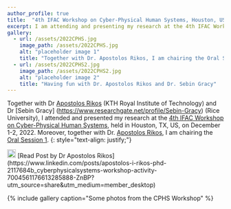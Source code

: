 ```yaml
---
author_profile: true
title:  "4th IFAC Workshop on Cyber-Physical Human Systems, Houston, US, December 1-2, 2022"
excerpt: I am attending and presenting my research at the 4th IFAC Workshop on Cyber-Physical Human Systems..
gallery:
  - url: /assets/2022CPHS.jpg
    image_path: /assets/2022CPHS.jpg
    alt: "placeholder image 1"
    title: "Together with Dr. Apostolos Rikos, I am chairing the Oral Session 1"
  - url: /assets/2022CPHS2.jpg
    image_path: /assets/2022CPHS2.jpg
    alt: "placeholder image 2"
    title: "Having fun with Dr. Apostolos Rikos and Dr. Sebin Gracy"
---
```


Together with Dr [Apostolos Rikos](https://sites.google.com/view/apostolosrikos/home) (KTH Royal Institute of Technology) and Dr [Sebin Gracy] (https://www.researchgate.net/profile/Sebin-Gracy) (Rice University), I attended and presented my research at the [4th IFAC Workshop on Cyber-Physical Human Systems](https://www.cphs2022.org/), held in Houston, TX, US, on December 1-2, 2022.
Moreover, together with Dr. [Apostolos Rikos](https://sites.google.com/view/apostolosrikos/home), I am chairing the [Oral Session 1](https://ifac.papercept.net/conferences/conferences/CPHS22/program/CPHS22_ContentListWeb_1.html#thos11).
{: style="text-align: justify;"}

<img src="https://raw.githubusercontent.com/FortAwesome/Font-Awesome/6.x/svgs/brands/linkedin.svg" width="20" height="20">
[Read Post by Dr Apostolos Rikos](https://www.linkedin.com/posts/apostolos-i-rikos-phd-2117684b_cyberphysicalsystems-workshop-activity-7004561176613285888-ZnBP?utm_source=share&utm_medium=member_desktop)

{% include gallery caption="Some photos from the CPHS Workshop" %}
